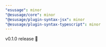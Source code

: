 ```yaml
---
"esusage": minor
"@esusage/core": minor
"@esusage/plugin-syntax-jsx": minor
"@esusage/plugin-syntax-typescript": minor
---
```


v0.1.0 release 🚀
